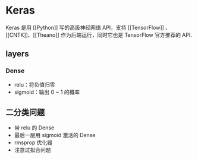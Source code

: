 # Keras

Keras 是用 [[Python]] 写的高级神经网络 API，支持 [[TensorFlow]] 、[[CNTK]]、[[Theano]] 作为后端运行，同时它也是 TensorFlow 官方推荐的 API.



## layers

### Dense

- relu：将负值归零
- sigmoid：输出 0 ~ 1 的概率

## 二分类问题

- 带 relu 的 Dense
- 最后一层用 sigmoid 激活的 Dense
- rmsprop 优化器
- 注意过拟合问题